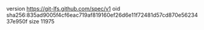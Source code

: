 version https://git-lfs.github.com/spec/v1
oid sha256:835ad9005f4cf6eac719af819160ef26d6e11f72481d57cd870e5623437e950f
size 11975
